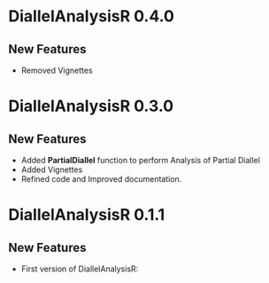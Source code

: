 # DiallelAnalysisR 0.4.0
## New Features 

* Removed  Vignettes


# DiallelAnalysisR 0.3.0
## New Features 

* Added **PartialDiallel** function to perform Analysis of Partial Diallel
* Added Vignettes
* Refined code and Improved documentation.


# DiallelAnalysisR 0.1.1
## New Features 

* First version of DiallelAnalysisR: 
